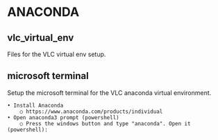 # ANACONDA
 
## vlc_virtual_env
Files for the VLC virtual env setup.


## microsoft terminal
Setup the microsoft terminal for the VLC anaconda virtual environment.

	• Install Anaconda
		○ https://www.anaconda.com/products/individual
	• Open anaconda3 prompt (powershell)
		○ Press the windows button and type "anaconda". Open it (powershell):
